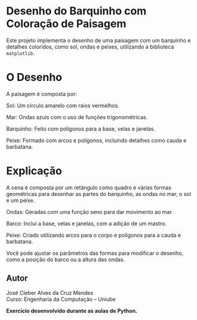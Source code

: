 # Desenho do Barquinho com Coloração de Paisagem

Este projeto implementa o desenho de uma paisagem com um barquinho e detalhes coloridos, como sol, ondas e peixes, utilizando a biblioteca `matplotlib`.

# O Desenho

A paisagem é composta por:

Sol: Um círculo amarelo com raios vermelhos.

Mar: Ondas azuis com o uso de funções trigonométricas.

Barquinho: Feito com polígonos para a base, velas e janelas.

Peixe: Formado com arcos e polígonos, incluindo detalhes como cauda e barbatana.

# Explicação

A cena é composta por um retângulo como quadro e várias formas geométricas para desenhar as partes do barquinho, as ondas no mar, o sol e um peixe.

Ondas: Geradas com uma função seno para dar movimento ao mar.

Barco: Inclui a base, velas e janelas, com a adição de um mastro.

Peixe: Criado utilizando arcos para o corpo e polígonos para a cauda e barbatana.

Você pode ajustar os parâmetros das formas para modificar o desenho, como a posição do barco ou a altura das ondas.

## Autor
José Cleber Alves da Cruz Mendes  
Curso: Engenharia da Computação – Uniube



**Exercício desenvolvido durante as aulas de Python.**
